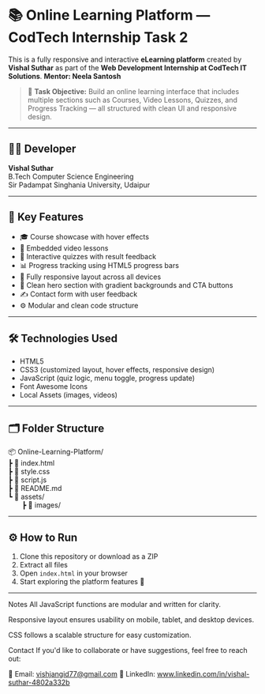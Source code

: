 # 📚 Online Learning Platform — CodTech Internship Task 2

This is a fully responsive and interactive **eLearning platform** created by **Vishal Suthar** as part of the **Web Development Internship at CodTech IT Solutions**. 
**Mentor: Neela Santosh**

> 🎯 **Task Objective:** Build an online learning interface that includes multiple sections such as Courses, Video Lessons, Quizzes, and Progress Tracking — all structured with clean UI and responsive design.

---

## 👨‍💻 Developer

**Vishal Suthar**  
B.Tech Computer Science Engineering  
Sir Padampat Singhania University, Udaipur

---

## 🌟 Key Features

- 🎓 Course showcase with hover effects  
- 🎥 Embedded video lessons  
- 🧠 Interactive quizzes with result feedback  
- 📊 Progress tracking using HTML5 progress bars  
- 📱 Fully responsive layout across all devices  
- 🎨 Clean hero section with gradient backgrounds and CTA buttons  
- ✍️ Contact form with user feedback  
- ⚙️ Modular and clean code structure

---

## 🛠️ Technologies Used

- HTML5  
- CSS3 (customized layout, hover effects, responsive design)  
- JavaScript (quiz logic, menu toggle, progress update)  
- Font Awesome Icons  
- Local Assets (images, videos)

---

## 🗂️ Folder Structure

📦 Online-Learning-Platform/  
┣ 📄 index.html  
┣ 📄 style.css  
┣ 📄 script.js  
┣ 📄 README.md  
┗ 📂 assets/  
  ┣ 📂 images/  

---

## ⚙️ How to Run

1. Clone this repository or download as a ZIP  
2. Extract all files  
3. Open `index.html` in your browser  
4. Start exploring the platform features 🎯

---

Notes
All JavaScript functions are modular and written for clarity.

Responsive layout ensures usability on mobile, tablet, and desktop devices.

CSS follows a scalable structure for easy customization.

Contact
If you'd like to collaborate or have suggestions, feel free to reach out:

📧 Email: vishjangid77@gmail.com
🔗 LinkedIn: www.linkedin.com/in/vishal-suthar-4802a332b
